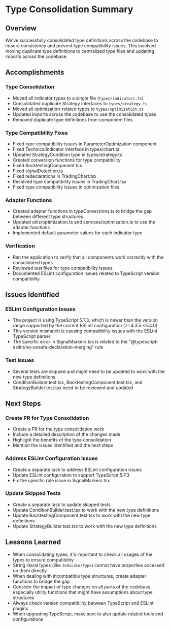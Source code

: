 # Type Consolidation Summary

## Overview
We've successfully consolidated type definitions across the codebase to ensure consistency and prevent type compatibility issues. This involved moving duplicate type definitions to centralized type files and updating imports across the codebase.

## Accomplishments

### Type Consolidation
- Moved all indicator types to a single file (`types/indicators.ts`)
- Consolidated duplicate Strategy interfaces to `types/strategy.ts`
- Moved all optimization-related types to `types/optimization.ts`
- Updated imports across the codebase to use the consolidated types
- Removed duplicate type definitions from component files

### Type Compatibility Fixes
- Fixed type compatibility issues in ParameterOptimization component
- Fixed TechnicalIndicator interface in types/chart.ts
- Updated StrategyCondition type in types/strategy.ts
- Created conversion functions for type compatibility
- Fixed BacktestingComponent.tsx
- Fixed signalDetection.ts
- Fixed redeclarations in TradingChart.tsx
- Resolved type compatibility issues in TradingChart.tsx
- Fixed type compatibility issues in optimization files

### Adapter Functions
- Created adapter functions in typeConversions.ts to bridge the gap between different type structures
- Updated utils/optimization.ts and services/optimization.ts to use the adapter functions
- Implemented default parameter values for each indicator type

### Verification
- Ran the application to verify that all components work correctly with the consolidated types
- Reviewed test files for type compatibility issues
- Documented ESLint configuration issues related to TypeScript version compatibility

## Issues Identified

### ESLint Configuration Issues
- The project is using TypeScript 5.7.3, which is newer than the version range supported by the current ESLint configuration (>=4.3.5 <5.4.0)
- This version mismatch is causing compatibility issues with the ESLint TypeScript parser
- The specific error in SignalMarkers.tsx is related to the "@typescript-eslint/no-unsafe-declaration-merging" rule

### Test Issues
- Several tests are skipped and might need to be updated to work with the new type definitions
- ConditionBuilder.test.tsx, BacktestingComponent.test.tsx, and StrategyBuilder.test.tsx need to be reviewed and updated

## Next Steps

### Create PR for Type Consolidation
- Create a PR for the type consolidation work
- Include a detailed description of the changes made
- Highlight the benefits of the type consolidation
- Mention the issues identified and the next steps

### Address ESLint Configuration Issues
- Create a separate task to address ESLint configuration issues
- Update ESLint configuration to support TypeScript 5.7.3
- Fix the specific rule issue in SignalMarkers.tsx

### Update Skipped Tests
- Create a separate task to update skipped tests
- Update ConditionBuilder.test.tsx to work with the new type definitions
- Update BacktestingComponent.test.tsx to work with the new type definitions
- Update StrategyBuilder.test.tsx to work with the new type definitions

## Lessons Learned
- When consolidating types, it's important to check all usages of the types to ensure compatibility
- String literal types (like `IndicatorType`) cannot have properties accessed on them directly
- When dealing with incompatible type structures, create adapter functions to bridge the gap
- Consider the impact of type changes on all parts of the codebase, especially utility functions that might have assumptions about type structures
- Always check version compatibility between TypeScript and ESLint plugins
- When upgrading TypeScript, make sure to also update related tools and configurations 